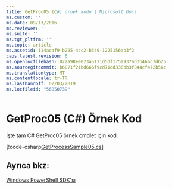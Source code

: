 ```yaml
---
title: GetProc05 (C#) örnek kodu | Microsoft Docs
ms.custom: ''
ms.date: 09/13/2016
ms.reviewer: ''
ms.suite: ''
ms.tgt_pltfrm: ''
ms.topic: article
ms.assetid: 114acaf9-b295-4cc2-b349-1225156ab3f2
caps.latest.revision: 6
ms.openlocfilehash: 022a98ee023a5171d5df175a9376d3b46bc7db2b
ms.sourcegitcommit: b6871f21bd666f9cd71dd336bb3f844cf472b56c
ms.translationtype: MT
ms.contentlocale: tr-TR
ms.lasthandoff: 02/03/2019
ms.locfileid: "56850739"
---
```

# <a name="getproc05-c-sample-code"></a>GetProc05 (C#) Örnek Kod

İşte tam C# GetProc05 örnek cmdlet için kod.

[!code-csharp[GetProcessSample05.cs](../../powershell-sdk-samples/SDK-2.0/csharp/GetProcessSample05/GetProcessSample05.cs#L11-L411 "GetProcessSample05.cs")]

## <a name="see-also"></a>Ayrıca bkz:

[Windows PowerShell SDK'sı](../windows-powershell-reference.md)
